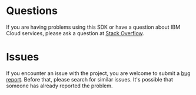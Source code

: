 # Questions
If you are having problems using this SDK or have a question about IBM Cloud services,
please ask a question at
[Stack Overflow](http://stackoverflow.com/questions/ask?tags=ibm-cloud).

# Issues
If you encounter an issue with the project, you are welcome to submit a
[bug report](https://github.com/IBM/keyprotect-java-client/issues).
Before that, please search for similar issues. It's possible that someone has already reported the problem.


